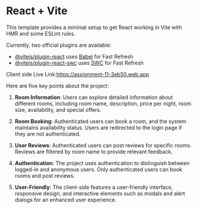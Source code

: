 # React + Vite

This template provides a minimal setup to get React working in Vite with HMR and some ESLint rules.

Currently, two official plugins are available:

- [@vitejs/plugin-react](https://github.com/vitejs/vite-plugin-react/blob/main/packages/plugin-react/README.md) uses [Babel](https://babeljs.io/) for Fast Refresh
- [@vitejs/plugin-react-swc](https://github.com/vitejs/vite-plugin-react-swc) uses [SWC](https://swc.rs/) for Fast Refresh


Client side Live Link:https://assignment-11-3eb50.web.app


Here are five key points about the project:

1. **Room Information**: Users can explore detailed information about different rooms, including room name, description, price per night, room size, availability, and special offers.

2. **Room Booking**: Authenticated users can book a room, and the system maintains availability status. Users are redirected to the login page if they are not authenticated.

3. **User Reviews**: Authenticated users can post reviews for specific rooms. Reviews are filtered by room name to provide relevant feedback.

4. **Authentication**: The project uses authentication to distinguish between logged-in and anonymous users. Only authenticated users can book rooms and post reviews.

5. **User-Friendly**: The client-side features a user-friendly interface, responsive design, and interactive elements such as modals and alert dialogs for an enhanced user experience.
